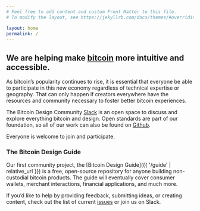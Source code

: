 ```yaml
---
# Feel free to add content and custom Front Matter to this file.
# To modify the layout, see https://jekyllrb.com/docs/themes/#overriding-theme-defaults

layout: home
permalink: /
---
```


## We are helping make [bitcoin](https://bitcoin.org) more intuitive and accessible.


As bitcoin’s popularity continues to rise, it is essential that everyone be able to participate in this new economy regardless of technical expertise or geography. That can only happen if creators everywhere have the resources and community necessary to foster better bitcoin experiences.

The Bitcoin Design Community [Slack](http://bitcoindesigners.org) is an open space to discuss and explore everything bitcoin and design. Open standards are part of our foundation, so all of our work can also be found on [Github](https://github.com/BitcoinDesign/Meta).

Everyone is welcome to join and participate.

### The Bitcoin Design Guide

Our first community project, the [Bitcoin Design Guide]({{ '/guide' | relative_url }}) is a free, open-source repository for anyone building non-custodial bitcoin products. The guide will eventually cover consumer wallets, merchant interactions, financial applications, and much more.

If you’d like to help by providing feedback, submitting ideas, or creating content, check out the list of current [issues](https://github.com/BitcoinDesign/Guide/issues) or join us on Slack.

